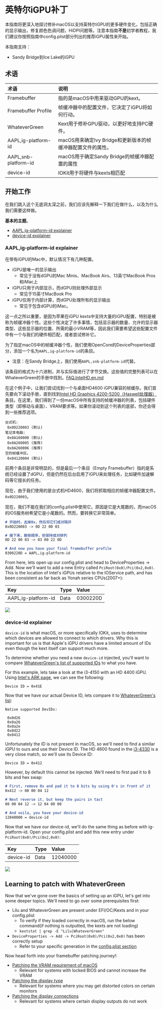 # 英特尔iGPU补丁

本指南将更深入地探讨修补macOS以支持英特尔iGPU的更多硬件变化，包括正确的显示输出，修复颜色色调问题，HiDPI问题等。注意本指南**不是**初学者教程，我们建议你按照指南中config.plist部分列出的推荐iGPU属性来开始。

本指南支持：

* Sandy Bridge到Ice Lake的iGPU

## 术语

| 术语 | 说明 |
| :--- | :--- |
| Framebuffer | 指的是macOS中用来驱动GPU的kext。 |
| Framebuffer Profile | 帧缓冲器中的配置文件，它决定了iGPU将如何行动。 |
| WhateverGreen | Kext用于修补GPU驱动，以更好地支持PC硬件。 |
| AAPL,ig-platform-id | macOS用来确定Ivy Bridge和更新版本的帧缓冲器配置文件的属性。 |
| AAPL,snb-platform-id | macOS用于确定Sandy Bridge的帧缓冲器配置的属性 |
| device-id | IOKit用于将硬件与kexts相匹配  |

## 开始工作

在我们跳入这个无底洞太深之前，我们应该先解释一下我们在做什么，以及为什么我们需要这样做。

**基本的主题**。

* [AAPL,ig-platform-id explainer](#aapl-ig-platform-id-explainer)
* [device-id explainer](#device-id-explainer)

### AAPL,ig-platform-id explainer

在带有iGPU的Mac中，默认情况下有几种配置。

* iGPU是唯一的显示输出
  * 常见于没有dGPU的Mac Minis、MacBook Airs、13英寸MacBook Pros和iMac上
* iGPU只用于内部显示，而dGPU则处理外部显示
  * 常见于15英寸MacBook Pro
* iGPU仅用于内部计算，而dGPU处理所有的显示输出
  * 常见于包含dGPU的iMac。

这一点之所以重要，是因为苹果在iGPU kexts中支持大量的iGPU配置，特别是被称为帧缓冲器个性。这些个性决定了许多事情，包括显示器的数量、允许的显示器类型、这些显示器的位置、所需的最小VRAM等，因此我们需要希望这些配置文件中有一个与我们的硬件相匹配，或者尝试修补它。

为了指定macOS中的帧缓冲器个性，我们使用OpenCore的DeviceProperties部分，添加一个名为`AAPL,ig-platform-id`的条目。

* 注意：在Sandy Bridge上，我们使用`AAPL,snb-platform-id`代替。

该条目的格式为十六进制，并与实际值进行了字节交换。这些值的完整列表可以在WhateverGreen的手册中找到。[FAQ.IntelHD.en.md](https://github.com/acidanthera/WhateverGreen/blob/master/Manual/FAQ.IntelHD.en.md)

在这个例子中，让我们尝试找到一个与桌面HD4600 iGPU兼容的帧缓存。我们首先要向下滚动手册，直到找到[Intel HD Graphics 4200-5200（Haswell处理器）](https://github.com/acidanthera/WhateverGreen/blob/master/Manual/FAQ.IntelHD.en.md#Intel-hd-graphics-4200-5200-haswell-processors)条目。在这里，我们得到了一份macOS中所有支持的帧缓冲器的列表，包括硬件类型（即移动与桌面）、VRAM要求等。如果你滚动到这个列表的底部，你还会得到一些推荐选项。

```
台式机:
 0x0D220003 (默认)
笔记本电脑:
 0x0A160000 (默认)
 0x0A260005 (推荐)
 0x0A260006 (推荐)
空的帧缓冲区。
 0x04120004 (默认)
```

前两个条目是非常明显的，但是最后一个条目（Empty Framebuffer）指的是系统已经设置了dGPU，但是仍然在后台启用了iGPU来处理任务，比如硬件加速解码等它擅长的任务。

现在，由于我们使用的是台式机HD4600，我们将抓取相应的帧缓冲器配置文件。`0x0D220003`。

现在，我们不能在我们的config.plist中使用它。原因是它是大尾数的，而macOS的IOS服务树希望它是小尾数的。然而，要转换它非常简单。

```md
# 开始时，去掉0x，然后将它们成对隔开
0x0D220003 -> 0D 22 00 03

# 接下来，颠倒顺序，但保持成对排列
0D 22 00 03 -> 03 00 22 0D

# And now you have your final framebuffer profile
0300220D = AAPL,ig-platform-id
```

From here, lets open up our config.plist and head to DeviceProperties -> Add. Now we'll want to add a new Entry called `PciRoot(0x0)/Pci(0x2,0x0)`. This is the location of Intel's iGPUs relative to the IOService path, and has been consistent as far back as Yonah series CPUs(2007+):

| Key | Type | Value |
| :--- | :--- | :--- |
| AAPL,ig-platform-id | Data | 0300220D |

![](../../images/gpu-patching/ig-platform.png)

### device-id explainer

`device-id` is what macOS, or more specifically IOKit, uses to determine which devices are allowed to connect to which drivers. Why this is important for us is that Apple's iGPU drivers have a limited amount of IDs even though the kext itself can support much more.

To determine whether you need a new `device-id` injected, you'll want to compare [WhateverGreen's list of supported IDs](https://github.com/acidanthera/WhateverGreen/blob/master/Manual/FAQ.IntelHD.en.md) to what you have.

For this example, lets take a look at the i3-4150 with an HD 4400 iGPU. Using [Intel's ARK page](https://ark.Intel.com/content/www/us/en/ark/products/77486/Intel-core-i3-4150-processor-3m-cache-3-50-ghz.html), we can see the following:

```
Device ID = 0x41E
```

Now that we have our actual Device ID, lets compare it to [WhateverGreen's list](https://github.com/acidanthera/WhateverGreen/blob/master/Manual/FAQ.IntelHD.en.md):

```
Native supported DevIDs:

 0x0d26
 0x0a26
 0x0a2e
 0x0d22
 0x0412
```

Unfortunately the ID is not present in macOS, so we'll need to find a similar iGPU to ours and use their Device ID. The HD 4600 found in the [i3-4330](https://ark.Intel.com/content/www/us/en/ark/products/77769/Intel-core-i3-4330-processor-4m-cache-3-50-ghz.html) is a very close match, so we'll use its Device ID:

```
Device ID = 0x412
```

However, by default this cannot be injected. We'll need to first pad it to 8 bits and hex swap:

```md
# First, remove 0x and pad it to 8 bits by using 0's in front of it
0x412 -> 00 00 04 12

# Next reverse it, but keep the pairs in tact
00 00 04 12 -> 12 04 00 00

# And voila, you have your device-id
12040000 = device-id
```

Now that we have our device-id, we'll do the same thing as before with ig-platform-id. Open your config.plist and add this new entry under `PciRoot(0x0)/Pci(0x2,0x0)`:

| Key | Type | Value |
| :--- | :--- | :--- |
| device-id | Data | 12040000 |

![](../../images/gpu-patching/device-id.png)

## Learning to patch with WhateverGreen

Now that we've gone over the basics of setting up an iGPU, let's get into some deeper topics. We'll need to go over some  prerequisites first:

* Lilu and WhateverGreen are present under EFI/OC/Kexts and in your config.plist
  * To verify if they loaded correctly in macOS, run the below command(if nothing is outputted, the kexts are not loading)
  * `kextstat | grep -E "Lilu|WhateverGreen"`
* `DeviceProperties -> Add -> PciRoot(0x0)/Pci(0x2,0x0)` has been correctly setup
  * Refer to your specific generation in the [config.plist section](https://sumingyd.github.io/OpenCore-Install-Guide/)

Now head forth into your framebuffer patching journey!:

* [Patching the VRAM requirement of macOS](./vram.md)
  * Relevant for systems with locked BIOS and cannot increase the VRAM
* [Patching the display type](./connector.md)
  * Relevant for systems where you may get distorted colors on certain monitors
* [Patching the display connections](./busid.md)
  * Relevant for systems where certain display outputs do not work
